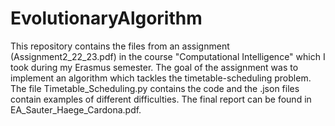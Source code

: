 # EvolutionaryAlgorithm

This repository contains the files from an assignment (Assignment2_22_23.pdf) in the course "Computational Intelligence" which I took during my Erasmus semester. The goal of the assignment was to implement an algorithm which tackles the timetable-scheduling problem. The file Timetable_Scheduling.py contains the code and the .json files contain examples of different difficulties. The final report can be found in EA_Sauter_Haege_Cardona.pdf. 
